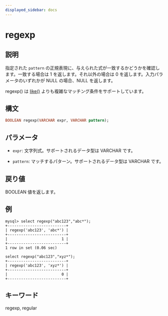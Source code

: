 ```yaml
---
displayed_sidebar: docs
---
```


# regexp

## 説明

指定された `pattern` の正規表現に、与えられた式が一致するかどうかを確認します。一致する場合は 1 を返します。それ以外の場合は 0 を返します。入力パラメータのいずれかが NULL の場合、NULL を返します。

regexp() は [like()](like.md) よりも複雑なマッチング条件をサポートしています。

## 構文

```Haskell
BOOLEAN regexp(VARCHAR expr, VARCHAR pattern);
```

## パラメータ

- `expr`: 文字列式。サポートされるデータ型は VARCHAR です。

- `pattern`: マッチするパターン。サポートされるデータ型は VARCHAR です。

## 戻り値

BOOLEAN 値を返します。

## 例

```Plain Text
mysql> select regexp("abc123","abc*");
+--------------------------+
| regexp('abc123', 'abc*') |
+--------------------------+
|                        1 |
+--------------------------+
1 row in set (0.06 sec)

select regexp("abc123","xyz*");
+--------------------------+
| regexp('abc123', 'xyz*') |
+--------------------------+
|                        0 |
+--------------------------+
```

## キーワード

regexp, regular